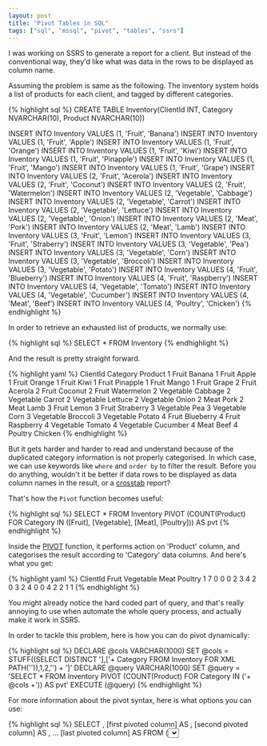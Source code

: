 ```yaml
---
layout: post
title: "Pivot Tables in SQL"
tags: ["sql", "mssql", "pivot", "tables", "ssrs"]
---
```


<div class="message">
I was working on SSRS to generate a report for a client. But instead of the conventional way, they'd like what was data in the rows to be displayed as column name.
</div>

Assuming the problem is same as the following. The inventory system holds a list of products for each client, and tagged by different categories.

{% highlight sql %}
CREATE TABLE Inventory(ClientId INT, Category NVARCHAR(10), Product NVARCHAR(10))

INSERT INTO Inventory VALUES (1, 'Fruit', 'Banana')
INSERT INTO Inventory VALUES (1, 'Fruit', 'Apple')
INSERT INTO Inventory VALUES (1, 'Fruit', 'Orange')
INSERT INTO Inventory VALUES (1, 'Fruit', 'Kiwi')
INSERT INTO Inventory VALUES (1, 'Fruit', 'Pinapple')
INSERT INTO Inventory VALUES (1, 'Fruit', 'Mango')
INSERT INTO Inventory VALUES (1, 'Fruit', 'Grape')
INSERT INTO Inventory VALUES (2, 'Fruit', 'Acerola')
INSERT INTO Inventory VALUES (2, 'Fruit', 'Coconut')
INSERT INTO Inventory VALUES (2, 'Fruit', 'Watermelon')
INSERT INTO Inventory VALUES (2, 'Vegetable', 'Cabbage')
INSERT INTO Inventory VALUES (2, 'Vegetable', 'Carrot')
INSERT INTO Inventory VALUES (2, 'Vegetable', 'Lettuce')
INSERT INTO Inventory VALUES (2, 'Vegetable', 'Onion')
INSERT INTO Inventory VALUES (2, 'Meat', 'Pork')
INSERT INTO Inventory VALUES (2, 'Meat', 'Lamb')
INSERT INTO Inventory VALUES (3, 'Fruit', 'Lemon')
INSERT INTO Inventory VALUES (3, 'Fruit', 'Straberry')
INSERT INTO Inventory VALUES (3, 'Vegetable', 'Pea')
INSERT INTO Inventory VALUES (3, 'Vegetable', 'Corn')
INSERT INTO Inventory VALUES (3, 'Vegetable', 'Broccoli')
INSERT INTO Inventory VALUES (3, 'Vegetable', 'Potato')
INSERT INTO Inventory VALUES (4, 'Fruit', 'Blueberry')
INSERT INTO Inventory VALUES (4, 'Fruit', 'Raspberry')
INSERT INTO Inventory VALUES (4, 'Vegetable', 'Tomato')
INSERT INTO Inventory VALUES (4, 'Vegetable', 'Cucumber')
INSERT INTO Inventory VALUES (4, 'Meat', 'Beef')
INSERT INTO Inventory VALUES (4, 'Poultry', 'Chicken')
{% endhighlight %}

In order to retrieve an exhausted list of products, we normally use:

{% highlight sql %}
SELECT * FROM Inventory
{% endhighlight %}

And the result is pretty straight forward.

{% highlight yaml %}
ClientId Category Product
1 Fruit Banana
1 Fruit Apple
1 Fruit Orange
1 Fruit Kiwi
1 Fruit Pinapple
1 Fruit Mango
1 Fruit Grape
2 Fruit Acerola
2 Fruit Coconut
2 Fruit Watermelon
2 Vegetable Cabbage
2 Vegetable Carrot
2 Vegetable Lettuce
2 Vegetable Onion
2 Meat Pork
2 Meat Lamb
3 Fruit Lemon
3 Fruit Straberry
3 Vegetable Pea
3 Vegetable Corn
3 Vegetable Broccoli
3 Vegetable Potato
4 Fruit Blueberry
4 Fruit Raspberry
4 Vegetable Tomato
4 Vegetable Cucumber
4 Meat Beef
4 Poultry Chicken
{% endhighlight %}

But it gets harder and harder to read and understand because of the duplicated category information is not properly categorised. In which case, we can use keywords like `where` and `order by` to filter the result. Before you do anything, wouldn't it be better if data rows to be displayed as data column names in the result, or a [crosstab](http://en.wikipedia.org/wiki/Crosstab) report?

That's how the `Pivot` function becomes useful:

{% highlight sql %}
SELECT * FROM Inventory PIVOT (COUNT(Product) FOR Category IN ([Fruit], [Vegetable], [Meat], [Poultry])) AS pvt
{% endhighlight %}

Inside the [PIVOT](http://technet.microsoft.com/en-us/library/ms177410.aspx) function, it performs action on 'Product' column, and categorises the result according to 'Category' data columns. And here's what you get:

{% highlight yaml %}
ClientId Fruit Vegetable Meat Poultry
1 7 0 0 0
2 3 4 2 0
3 2 4 0 0
4 2 2 1 1
{% endhighlight %}

You might already notice the hard coded part of query, and that's really annoying to use when automate the whole query process, and actually make it work in SSRS.

In order to tackle this problem, here is how you can do pivot dynamically:

{% highlight sql %}
DECLARE @cols VARCHAR(1000)
SET @cols = STUFF((SELECT DISTINCT '],['+ Category FROM Inventory FOR XML PATH('')),1,2,'') + ']'
DECLARE @query VARCHAR(1000)
SET @query = 'SELECT * FROM Inventory PIVOT (COUNT(Product) FOR Category IN ('+ @cols +')) AS pvt'
EXECUTE (@query)
{% endhighlight %}

For more information about the pivot syntax, here is what options you can use:

{% highlight sql %}
SELECT <non-pivoted column>,
    [first pivoted column] AS <column name>,
    [second pivoted column] AS <column name>,
    ...
    [last pivoted column] AS <column name>
FROM
    (<SELECT query that produces the data>)
    AS <alias for the source query>
PIVOT
(
    <aggregation function>(<column being aggregated>)
FOR
[<column that contains the values that will become column headers>]
    IN ( [first pivoted column], [second pivoted column],
    ... [last pivoted column])
) AS <alias for the pivot table>
<optional ORDER BY clause>;
{% endhighlight %}
